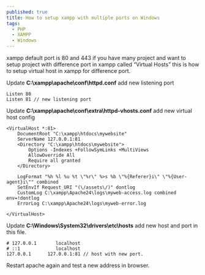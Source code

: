 ```yaml
---
published: true
title: How to setup xampp with multiple ports on Windows
tags:
  - PHP
  - XAMPP
  - Windows
---
```

xampp default port is 80 and 443 if you have many project and want to setup project with difference port in xampp called “Virtual Hosts” this is how to setup virtual host in xampp for difference port.

<!--more-->

Update **C:\xampp\apache\conf\httpd.conf** add new listening port

```shell
Listen 80
Listen 81 // new listening port
```

Update **C:\xampp\apache\conf\extra\httpd-vhosts.conf** add new virtual host config

```shell
<VirtualHost *:81> 
    DocumentRoot "C:\xampp\htdocs\mywebsite"
    ServerName 127.0.0.1:81
    <Directory "C:\xampp\htdocs\mywebsite">
        Options -Indexes +FollowSymLinks +MultiViews
        AllowOverride All
        Require all granted
    </Directory>
    
    LogFormat "%h %l %u %t \"%r\" %>s %b \"%{Referer}i\" \"%{User-agent}i\"" combined
    SetEnvIf Request_URI "(\/assets\/)" dontlog
    CustomLog C:\xampp\Apache24\logs\myweb-access.log combined env=!dontlog
    ErrorLog C:\xampp\Apache24\logs\myweb-error.log

</VirtualHost>
```

Update **C:\Windows\System32\drivers\etc\hosts** add new host and port in this file.

```shell
# 127.0.0.1       localhost
# ::1             localhost
127.0.0.1      127.0.0.1:81 // host with new port.
```

Restart apache again and test a new address in browser.
